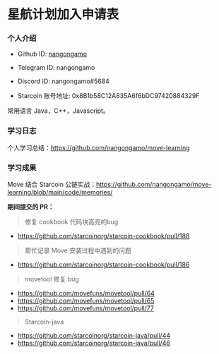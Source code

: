 

# 星航计划加入申请表


### 个人介绍

* Github ID: [nangongamo](https://github.com/nangongamo)

* Telegram ID: nangongamo

* Discord ID: nangongamo#5684

* Starcoin 账号地址: 0x8B1b58C12A835A6f6bDC97420884329F


常用语言 Java，C++，Javascript。


### 学习日志

个人学习总结：https://github.com/nangongamo/move-learning

### 学习成果

Move 结合 Starcoin 公链实战：https://github.com/nangongamo/move-learning/blob/main/code/memories/

**期间提交的 PR：**

> 修复 cookbook 代码块高亮的bug
- https://github.com/starcoinorg/starcoin-cookbook/pull/188

> 帮忙记录 Move 安装过程中遇到的问题
- https://github.com/starcoinorg/starcoin-cookbook/pull/186

> movetool 修复 bug
- https://github.com/movefuns/movetool/pull/64
- https://github.com/movefuns/movetool/pull/65
- https://github.com/movefuns/movetool/pull/77

> Starcoin-java
- https://github.com/starcoinorg/starcoin-java/pull/44 
- https://github.com/starcoinorg/starcoin-java/pull/46


